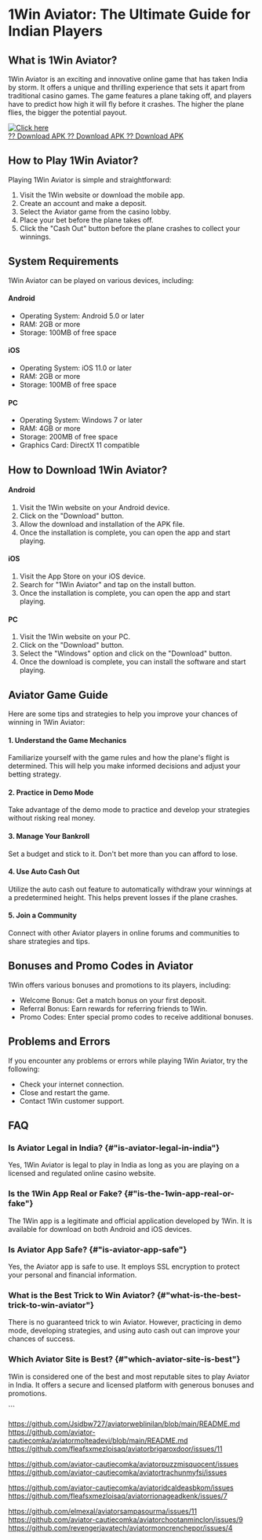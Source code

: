 # 1Win Aviator: The Ultimate Guide for Indian Players

## What is 1Win Aviator?

1Win Aviator is an exciting and innovative online game that has taken
India by storm. It offers a unique and thrilling experience that sets it
apart from traditional casino games. The game features a plane taking
off, and players have to predict how high it will fly before it crashes.
The higher the plane flies, the bigger the potential payout.

[![Click
here](https://readscoops.com/wp-content/uploads/2023/03/Readscoop-aviator-1-1.jpg)](https://traff.sbs/deff)\
[?? Download APK ?? Download APK ?? Download
APK](https://traff.sbs/deff)

## How to Play 1Win Aviator?

Playing 1Win Aviator is simple and straightforward:

1.  Visit the 1Win website or download the mobile app.
2.  Create an account and make a deposit.
3.  Select the Aviator game from the casino lobby.
4.  Place your bet before the plane takes off.
5.  Click the "Cash Out" button before the plane crashes to
    collect your winnings.

## System Requirements

1Win Aviator can be played on various devices, including:

#### Android

-   Operating System: Android 5.0 or later
-   RAM: 2GB or more
-   Storage: 100MB of free space

#### iOS

-   Operating System: iOS 11.0 or later
-   RAM: 2GB or more
-   Storage: 100MB of free space

#### PC

-   Operating System: Windows 7 or later
-   RAM: 4GB or more
-   Storage: 200MB of free space
-   Graphics Card: DirectX 11 compatible

## How to Download 1Win Aviator?

#### Android

1.  Visit the 1Win website on your Android device.
2.  Click on the "Download" button.
3.  Allow the download and installation of the APK file.
4.  Once the installation is complete, you can open the app and start
    playing.

#### iOS

1.  Visit the App Store on your iOS device.
2.  Search for "1Win Aviator" and tap on the install button.
3.  Once the installation is complete, you can open the app and start
    playing.

#### PC

1.  Visit the 1Win website on your PC.
2.  Click on the "Download" button.
3.  Select the "Windows" option and click on the "Download"
    button.
4.  Once the download is complete, you can install the software and
    start playing.

## Aviator Game Guide

Here are some tips and strategies to help you improve your chances of
winning in 1Win Aviator:

#### 1. Understand the Game Mechanics

Familiarize yourself with the game rules and how the plane\'s flight is
determined. This will help you make informed decisions and adjust your
betting strategy.

#### 2. Practice in Demo Mode

Take advantage of the demo mode to practice and develop your strategies
without risking real money.

#### 3. Manage Your Bankroll

Set a budget and stick to it. Don\'t bet more than you can afford to
lose.

#### 4. Use Auto Cash Out

Utilize the auto cash out feature to automatically withdraw your
winnings at a predetermined height. This helps prevent losses if the
plane crashes.

#### 5. Join a Community

Connect with other Aviator players in online forums and communities to
share strategies and tips.

## Bonuses and Promo Codes in Aviator

1Win offers various bonuses and promotions to its players, including:

-   Welcome Bonus: Get a match bonus on your first deposit.
-   Referral Bonus: Earn rewards for referring friends to 1Win.
-   Promo Codes: Enter special promo codes to receive additional
    bonuses.

## Problems and Errors

If you encounter any problems or errors while playing 1Win Aviator, try
the following:

-   Check your internet connection.
-   Close and restart the game.
-   Contact 1Win customer support.

## FAQ

### Is Aviator Legal in India? {#"is-aviator-legal-in-india"}

Yes, 1Win Aviator is legal to play in India as long as you are playing
on a licensed and regulated online casino website.

### Is the 1Win App Real or Fake? {#"is-the-1win-app-real-or-fake"}

The 1Win app is a legitimate and official application developed by 1Win.
It is available for download on both Android and iOS devices.

### Is Aviator App Safe? {#"is-aviator-app-safe"}

Yes, the Aviator app is safe to use. It employs SSL encryption to
protect your personal and financial information.

### What is the Best Trick to Win Aviator? {#"what-is-the-best-trick-to-win-aviator"}

There is no guaranteed trick to win Aviator. However, practicing in demo
mode, developing strategies, and using auto cash out can improve your
chances of success.

### Which Aviator Site is Best? {#"which-aviator-site-is-best"}

1Win is considered one of the best and most reputable sites to play
Aviator in India. It offers a secure and licensed platform with generous
bonuses and promotions.

\`\`\`

https://github.com/Jsidbw727/aviatorweblinilan/blob/main/README.md
https://github.com/aviator-cautiecomka/aviatormolteadevi/blob/main/README.md
https://github.com/fleafsxmezloisaq/aviatorbrigaroxdoor/issues/11

https://github.com/aviator-cautiecomka/aviatorpuzzmisquocent/issues
https://github.com/aviator-cautiecomka/aviatortrachunmyfsi/issues

https://github.com/aviator-cautiecomka/aviatoridcaldeasbkom/issues
https://github.com/fleafsxmezloisaq/aviatorrionageadkenk/issues/7

https://github.com/elmexal/aviatorsampasourma/issues/11
https://github.com/aviator-cautiecomka/aviatorchootanminclon/issues/9
https://github.com/revengerjavatech/aviatormoncrenchepor/issues/4


